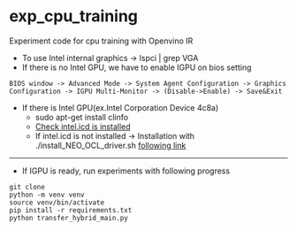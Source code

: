# exp_cpu_training
Experiment code for cpu training with Openvino IR
* To use Intel internal graphics -> lspci | grep VGA
* If there is no Intel GPU, we have to enable IGPU on bios setting
```
BIOS window -> Advanced Mode -> System Agent Configuration -> Graphics Configuration -> IGPU Multi-Monitor -> (Disable->Enable) -> Save&Exit
```

* If there is Intel GPU(ex.Intel Corporation Device 4c8a)
  - sudo apt-get install clinfo
  - [Check intel.icd is installed](https://github.com/openvinotoolkit/openvino/wiki/GPUPluginDriverTroubleshooting)
  - If intel.icd is not installed -> Installation with ./install_NEO_OCL_driver.sh [following link](https://github.com/openvinotoolkit/openvino/blob/master/scripts/install_dependencies/install_NEO_OCL_driver.sh)

***
- If IGPU is ready, run experiments with following progress
```
git clone
python -m venv venv
source venv/bin/activate
pip install -r requirements.txt
python transfer_hybrid_main.py
```
